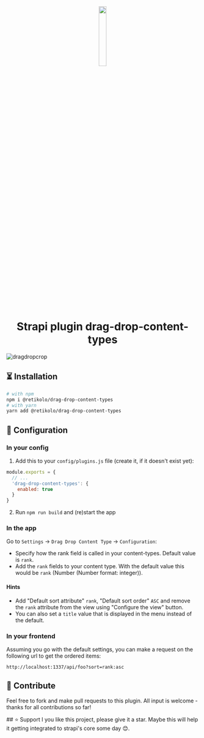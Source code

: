 <div align="center">
  <img src="https://user-images.githubusercontent.com/37687705/192227260-db082018-947a-4166-a3f4-983e1024dd59.png" width="20%">
  <h1>Strapi plugin drag-drop-content-types</h1>
</div>

![dragdropcrop](https://user-images.githubusercontent.com/37687705/212884821-356ec68c-b71a-4b89-9e99-8a625f84cfbe.gif)


## ⏳ Installation

```bash
# with npm
npm i @retikolo/drag-drop-content-types
# with yarn
yarn add @retikolo/drag-drop-content-types
```

## 🔧 Configuration

### In your config
1. Add this to your `config/plugins.js` file (create it, if it doesn't exist yet):
```js
module.exports = {
  // ...
  'drag-drop-content-types': {
    enabled: true
  }
}
```
2. Run `npm run build` and (re)start the app

### In the app
Go to `Settings` -> `Drag Drop Content Type` -> `Configuration`:
* Specify how the rank field is called in your content-types. Default value is `rank`.
* Add the `rank` fields to your content type. With the default value this would be `rank` (Number (Number format: integer)).

#### Hints
* Add "Default sort attribute" `rank`, "Default sort order" `ASC` and remove the `rank` attribute from the view using "Configure the view" button.
* You can also set a `title` value that is displayed in the menu instead of the default.

### In your frontend
Assuming you go with the default settings, you can make a request on the following url to get the ordered items:

```
http://localhost:1337/api/foo?sort=rank:asc
```

## 🤝 Contribute
Feel free to fork and make pull requests to this plugin. All input is welcome - thanks for all contributions so far!


## ⭐️ Support
I you like this project, please give it a star. Maybe this will help it getting integrated to strapi's core some day 😊.